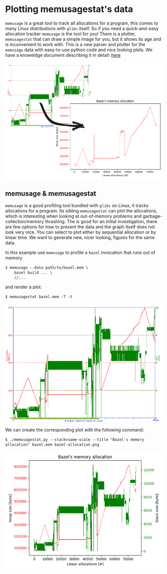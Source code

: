# Plotting memusagestat's data

`memusage` is a great tool to track all allocations for a program,
this comes to many Linux distributions with `glibc` itself.
So if you need a quick-and-easy allocation tracker `memusage` is the tool for you!
There is a plotter, `memusagestat` that can draw a simple image for you,
but it shows its age and is inconvenient to work with.
  This is a new parser and plotter for the `memusage` data
with easy-to-use python code and nice looking plots.
We have a knoweldge document describing it in detail: [here]

![Improvement](static/memusagestat-bazel-improvement.png)

[here]: http://meroton.com/docs/captains-log/plotting-memusagestat-with-python/

## memusage & memusagestat

`memusage` is a good profiling tool bundled with `glibc` on Linux,
it tracks allocations for a program.
Its sibling `memusagestat` can plot the allocations,
which is interesting when looking at out-of-memory problems
and garbage-collection/memory thrashing.
The is good for an initial investigation,
there are few options for how to present the data
and the graph itself does not look very nice.
You can select to plot either by sequential allocation or by linear time.
We want to generate new,
nicer looking, figures
for the same data.

In this example use `memusage` to profile a `bazel` invocation that runs out of memory

```
$ memusage --data path/to/bazel.mem \
    bazel build ... \
    //...
```

and render a plot:

```
$ memusagestat bazel.mem -T -t
```

![original memusagestat plot](static/original-memusagestat.png)

We can create the corresponding plot with the following command:

```
$ ./memusagestat.py --stack=same-scale --title "Bazel's memory allocation" bazel.mem bazel-allocation.png
```

![new plot](static/bazel-allocation.png)

